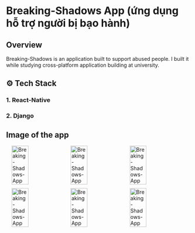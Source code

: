 # Breaking-Shadows App (ứng dụng hỗ trợ người bị bạo hành)

## Overview
Breaking-Shadows is an application built to support abused people. I built it while studying cross-platform application building at university.

## ⚙️ Tech Stack
### 1. React-Native
### 2. Django

## Image of the app
<div style="display: flex; justify-content: center; gap: 10px;">
  <img src="https://github.com/vanmanh23/Breaking-Shadows/blob/dev/src/assets/intro/img1.jpg?raw=true" alt="Breaking-Shadows-App" width="30%">
  <img src="https://github.com/vanmanh23/Breaking-Shadows/blob/dev/src/assets/intro/img2.jpg?raw=true" alt="Breaking-Shadows-App" width="30%">
  <img src="https://github.com/vanmanh23/Breaking-Shadows/blob/dev/src/assets/intro/img3.jpg?raw=true" alt="Breaking-Shadows-App" width="30%">
</div>

<div style="display: flex; justify-content: center; gap: 10px; margin-top: 10px;">
  <img src="https://github.com/vanmanh23/Breaking-Shadows/blob/dev/src/assets/intro/img4.jpg?raw=true" alt="Breaking-Shadows-App" width="30%">
  <img src="https://github.com/vanmanh23/Breaking-Shadows/blob/dev/src/assets/intro/img5.jpg?raw=true" alt="Breaking-Shadows-App" width="30%">
  <img src="https://github.com/vanmanh23/Breaking-Shadows/blob/dev/src/assets/intro/img6.jpg?raw=true" alt="Breaking-Shadows-App" width="30%">
</div>





